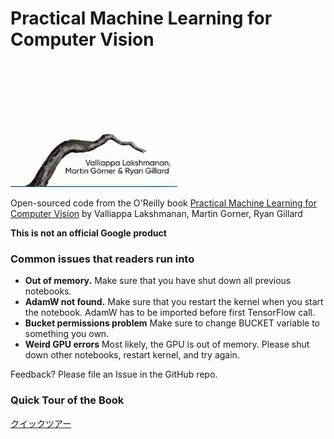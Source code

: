 # Practical Machine Learning for Computer Vision

<a href="https://www.amazon.com/Practical-Machine-Learning-Computer-Vision/dp/1098102363">
<img src="mlvision_book_animation.gif" height="200" /></a>

Open-sourced code from the O'Reilly book
<a href="https://www.amazon.com/Practical-Machine-Learning-Computer-Vision/dp/1098102363">
Practical Machine Learning for Computer Vision</a>
by Valliappa Lakshmanan, Martin Gorner, Ryan Gillard


**This is not an official Google product**


### Common issues that readers run into
* <b>Out of memory.</b> Make sure that you have shut down all previous notebooks.
* <b>AdamW not found.</b> Make sure that you restart the kernel when you start the notebook. AdamW has to be imported before first TensorFlow call.
* <b>Bucket permissions problem</b> Make sure to change BUCKET variable to something you own.
* <b>Weird GPU errors</b> Most likely, the GPU is out of memory. Please shut down other notebooks, restart kernel, and try again.


Feedback? Please file an Issue in the GitHub repo.


### Quick Tour of the Book
[クイックツアー](./quick_tour.md)

